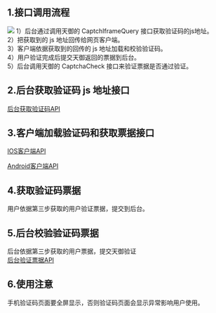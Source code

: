 ## 1.接口调用流程 ##
![](https://mc.qcloudimg.com/static/img/2db4947e1315ffb60e25183050fa55ba/image.jpg)
1）后台通过调用天御的 CaptchIframeQuery 接口获取验证码的js地址。 <br> 2）把获取到的 js 地址回传给网页客户端。<br> 3）客户端依据获取到的回传的 js 地址加载和校验验证码。<br> 4）用户验证完成后提交天御返回的票据到后台。<br> 5）后台调用天御的 CaptchaCheck 接口来验证票据是否通过验证。

## 2.后台获取验证码 js 地址接口 ##
[后台获取验证码API](http://tce.fsphere.cn/document/product/295/6620)

## 3.客户端加载验证码和获取票据接口 ##
[IOS客户端API](http://tce.fsphere.cn/document/product/295/2898)

[Android客户端API](http://tce.fsphere.cn/document/product/295/2897)

## 4.获取验证码票据
用户依据第三步获取的用户验证票据，提交到后台。

## 5.后台校验验证码票据
后台依据第三步获取的用户票据，提交天御验证
<br>[后台验证票据API](http://tce.fsphere.cn/document/product/295/6619)

## 6.使用注意
手机验证码页面要全屏显示，否则验证码页面会显示异常影响用户使用。
